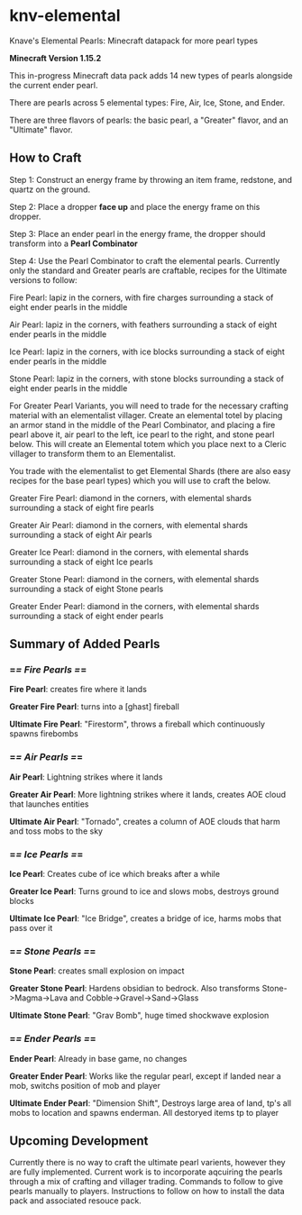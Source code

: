 # knv-elemental
Knave's Elemental Pearls: Minecraft datapack for more pearl types

**Minecraft Version 1.15.2**

This in-progress Minecraft data pack adds 14 new types of pearls alongside the current ender pearl.

There are pearls across 5 elemental types: Fire, Air, Ice, Stone, and Ender.

There are three flavors of pearls: the basic pearl, a "Greater" flavor, and an "Ultimate" flavor.

## How to Craft
Step 1: Construct an energy frame by throwing an item frame, redstone, and quartz on the ground.

Step 2: Place a dropper **face up** and place the energy frame on this dropper.

Step 3: Place an ender pearl in the energy frame, the dropper should transform into a **Pearl Combinator**

Step 4: Use the Pearl Combinator to craft the elemental pearls. Currently only the standard and Greater pearls are craftable, recipes for the Ultimate versions to follow:

Fire Pearl: lapiz in the corners, with fire charges surrounding a stack of eight ender pearls in the middle

Air Pearl: lapiz in the corners, with feathers surrounding a stack of eight ender pearls in the middle

Ice Pearl: lapiz in the corners, with ice blocks surrounding a stack of eight ender pearls in the middle

Stone Pearl: lapiz in the corners, with stone blocks surrounding a stack of eight ender pearls in the middle

For Greater Pearl Variants, you will need to trade for the necessary crafting material with an elementalist villager. Create an elemental totel by placing an armor stand in the middle of the Pearl Combinator, and placing a fire pearl above it, air pearl to the left, ice pearl to the right, and stone pearl below. This will create an Elemental totem which you place next to a Cleric villager to transform them to an Elementalist.

You trade with the elementalist to get Elemental Shards (there are also easy recipes for the base pearl types) which you will use to craft the below.

Greater Fire Pearl: diamond in the corners, with elemental shards surrounding a stack of eight fire pearls

Greater Air Pearl: diamond in the corners, with elemental shards surrounding a stack of eight Air pearls

Greater Ice Pearl: diamond in the corners, with elemental shards surrounding a stack of eight Ice pearls

Greater Stone Pearl: diamond in the corners, with elemental shards surrounding a stack of eight Stone pearls

Greater Ender Pearl: diamond in the corners, with elemental shards surrounding a stack of eight ender pearls


## Summary of Added Pearls

### =*= Fire Pearls =*=
**Fire Pearl**: creates fire where it lands

**Greater Fire Pearl**: turns into a [ghast] fireball

**Ultimate Fire Pearl**: "Firestorm", throws a fireball which continuously spawns firebombs


### =*= Air Pearls =*=
**Air Pearl**: Lightning strikes where it lands

**Greater Air Pearl**: More lightning strikes where it lands, creates AOE cloud that launches entities

**Ultimate Air Pearl**: "Tornado", creates a column of AOE clouds that harm and toss mobs to the sky


### =*= Ice Pearls =*=
**Ice Pearl**: Creates cube of ice which breaks after a while

**Greater Ice Pearl**: Turns ground to ice and slows mobs, destroys ground blocks

**Ultimate Ice Pearl**: "Ice Bridge", creates a bridge of ice, harms mobs that pass over it


### =*= Stone Pearls =*=
**Stone Pearl**: creates small explosion on impact

**Greater Stone Pearl**: Hardens obsidian to bedrock. Also transforms Stone->Magma->Lava and Cobble->Gravel->Sand->Glass

**Ultimate Stone Pearl**: "Grav Bomb", huge timed shockwave explosion 


### =*= Ender Pearls =*=
**Ender Pearl**: Already in base game, no changes

**Greater Ender Pearl**: Works like the regular pearl, except if landed near a mob, switchs position of mob and player

**Ultimate Ender Pearl**: "Dimension Shift", Destroys large area of land, tp's all mobs to location and spawns enderman. All destoryed items tp to player


## Upcoming Development
Currently there is no way to craft the ultimate pearl varients, however they are fully implemented. Current work is to incorporate aqcuiring the pearls through a mix of crafting and villager trading.
Commands to follow to give pearls manually to players.
Instructions to follow on how to install the data pack and associated resouce pack.

